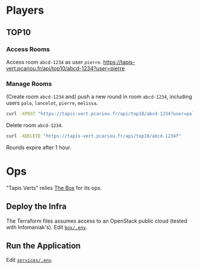 
# Players

## TOP10

### Access Rooms

Access room `abcd-1234` as user `pierre`.
https://tapis-vert.pcariou.fr/api/top10/abcd-1234?user=pierre


### Manage Rooms

(Create room `abcd-1234` and) push a new round in room `abcd-1234`, including users `palo`, `lancelot`, `pierre`, `melissa`.
``` bash
curl -XPOST "https://tapis-vert.pcariou.fr/api/top10/abcd-1234?user=palo&user=lancelot&user=pierre&user=melissa"
```

Delete room `abcd-1234`.
``` bash
curl -XDELETE "https://tapis-vert.pcariou.fr/api/top10/abcd-1234f"
```

Rounds expire after 1 hour.


# Ops

"Tapis Verts" relies [The Box](https://github.com/pcarioufr/box) for its ops.

## Deploy the Infra

The Terraform files assumes access to an OpenStack public cloud (tested with Infomaniak's).
Edit [`box/.env`](box/.env).

## Run the Application

Edit [`services/.env`](services/.env).

